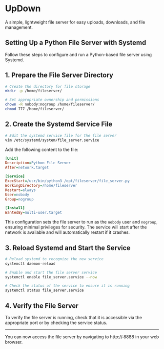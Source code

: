 # UpDown

A simple, lightweight file server for easy uploads, downloads, and file management.

## Setting Up a Python File Server with Systemd

Follow these steps to configure and run a Python-based file server using Systemd.

## 1. Prepare the File Server Directory

```bash
# Create the directory for file storage
mkdir -p /home/fileserver/

# Set appropriate ownership and permissions
chown -R nobody:nogroup /home/fileserver/
chmod 777 /home/fileserver/
```

## 2. Create the Systemd Service File

```bash
# Edit the systemd service file for the file server
vim /etc/systemd/system/file_server.service
```

Add the following content to the file:

```ini
[Unit]
Description=Python File Server
After=network.target

[Service]
ExecStart=/usr/bin/python3 /opt/fileserver/file_server.py
WorkingDirectory=/home/fileserver
Restart=always
User=nobody
Group=nogroup

[Install]
WantedBy=multi-user.target
```

This configuration sets the file server to run as the `nobody` user and `nogroup`, ensuring minimal privileges for security. The service will start after the network is available and will automatically restart if it crashes.

## 3. Reload Systemd and Start the Service

```bash
# Reload systemd to recognize the new service
systemctl daemon-reload

# Enable and start the file server service
systemctl enable file_server.service --now

# Check the status of the service to ensure it is running
systemctl status file_server.service
```

## 4. Verify the File Server

To verify the file server is running, check that it is accessible via the appropriate port or by checking the service status.

---
You can now access the file server by navigating to http://<server-ip>:8888 in your web browser.
